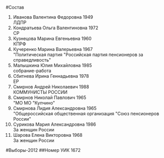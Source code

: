 #Состав
1. Иванова Валентина Федоровна 1949   
    ЛДПР
2. Кондратьева Ольга Валентиновна 1972   
    СР
3. Кузнецова Марина Евгеньевна 1960   
    КПРФ
4. Кучеренко Марина Валерьевна 1967   
    "Политическая партия "Российская партия пенсионеров за справедливость"
5. Малышкина Юлия Михайловна 1985   
    собрание-работа
6. Сбитнева Ирина Геннадьевна 1978   
    ЕР
7. Смирнов Андрей Николаевич 1988   
    КОММУНИСТЫ РОССИИ
8. Смирнов Николай Павлович 1965   
    "МО МО "Купчино"
9. Смирнова Лидия Александровна 1965   
    "Общероссийская общественная организация "Союз пенсионеров России"
10. Сурикова Мария Александровна 1986   
    За женщин России
11. Шарова Елена Викторовна 1968   
    За женщин России

#Выборы-2012
##Номер УИК
1672